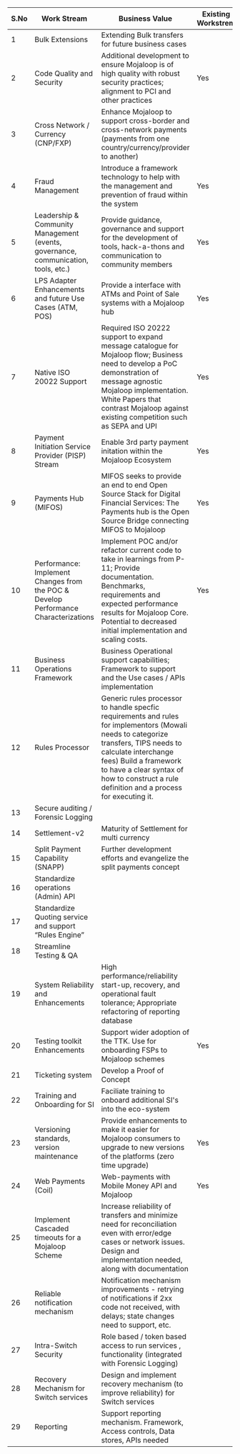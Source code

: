 | S.No | Work Stream                                                                         | Business Value                                                                                                                                                                                                                                                                     | Existing Workstrem |
| ---- | ----------------------------------------------------------------------------------- | ---------------------------------------------------------------------------------------------------------------------------------------------------------------------------------------------------------------------------------------------------------------------------------- | ------------------ |
| 1    | Bulk Extensions                                                                     | Extending Bulk transfers for future business cases                                                                                                                                                                                                                                 |                    |
| 2    | Code Quality and Security                                                           | Additional development to ensure Mojaloop is of high quality with robust security practices; alignment to PCI and other practices                                                                                                                                                  | Yes                |
| 3    | Cross Network / Currency (CNP/FXP)                                                  | Enhance Mojaloop to support cross-border and cross-network payments (payments from one country/currency/provider to another)                                                                                                                                                       |                    |
| 4    | Fraud Management                                                                    | Introduce a framework technology to help with the management and prevention of fraud within the system                                                                                                                                                                             | Yes                |
| 5    | Leadership & Community Management (events, governance, communication, tools, etc.)  | Provide guidance, governance and support for the development of tools, hack-a-thons and communication to community members                                                                                                                                                         | Yes                |
| 6    | LPS Adapter Enhancements and future Use Cases (ATM, POS)                            | Provide a interface with ATMs and Point of Sale systems with a Mojaloop hub                                                                                                                                                                                                        | Yes                |
| 7    | Native ISO 20022 Support                                                            | Required ISO 20222 support to expand message catalogue for Mojaloop flow; Business need to develop a PoC demonstration of message agnostic Mojaloop implementation.  White Papers that contrast Mojaloop against existing competition such as SEPA and UPI                         | Yes                |
| 8    | Payment Initiation Service Provider (PISP) Stream                                   | Enable 3rd party payment initation within the Mojaloop Ecosystem                                                                                                                                                                                                                   | Yes                |
| 9    | Payments Hub (MIFOS)                                                                | MIFOS seeks to provide an end to end Open Source Stack for Digital Financial Services: The Payments hub is the Open Source Bridge connecting MIFOS to Mojaloop                                                                                                                     | Yes                |
| 10   | Performance: Implement Changes from the POC & Develop Performance Characterizations | Implement POC and/or refactor current code to take in learnings from P-11; Provide documentation. Benchmarks, requirements and expected performance results for Mojaloop Core. Potential to decreased initial implementation and scaling costs.                                                                                                      | Yes                |
| 11   | Business Operations Framework                                                       | Business Operational support capabilities; Framework to support and the Use cases / APIs implementation                                                                                                                                                                            |                    |
| 12   | Rules Processor                                                                     | Generic rules processor to handle specfic requirements and rules for implementors (Mowali needs to categorize transfers, TIPS needs to calculate interchange fees)  Build a framework to have a clear syntax of how to construct a rule definition and a process for executing it. |                    |
| 13   | Secure auditing / Forensic Logging                                                  |                                                                                                                                                                                                                                                                                    |                    |
| 14   | Settlement-v2                                                                       | Maturity of Settlement for multi currency                                                                                                                                                                                                                                          |                    |
| 15   | Split Payment Capability (SNAPP)                                                    | Further development efforts and evangelize the split payments concept                                                                                                                                                                                                              |                    |
| 16   | Standardize operations (Admin) API                                                  |                                                                                                                                                                                                                                                                                    |                    |
| 17   | Standardize Quoting service and support “Rules Engine”                              |                                                                                                                                                                                                                                                                                    |                    |
| 18   | Streamline Testing & QA                                                             |                                                                                                                                                                                                                                                                                    |                    |
| 19   | System Reliability and Enhancements                                                 | High performance/reliability start-up, recovery, and operational fault tolerance; Appropriate refactoring of reporting database                                                                                                                                                    |                    |
| 20   | Testing toolkit Enhancements                                                        | Support wider adoption of the TTK. Use for onboarding FSPs to Mojaloop schemes                                                                                                                                                                                                     | Yes                |
| 21   | Ticketing system                                                                    | Develop a Proof of Concept                                                                                                                                                                                                                                                         |                    |
| 22   | Training and Onboarding for SI                                                      | Faciliate training to onboard additional SI's into the eco-system                                                                                                                                                                                                                  |                    |
| 23   | Versioning standards, version maintenance                                           | Provide enhancements to make it easier for Mojaloop consumers to upgrade to new versions of the platforms (zero time upgrade)                                                                                                                                                      | Yes                |
| 24   | Web Payments (Coil)                                                                 | Web-payments with Mobile Money API and Mojaloop                                                                                                                                                                                                                                    | Yes                |
| 25   | Implement Cascaded timeouts for a Mojaloop Scheme                                   | Increase reliability of transfers and minimize need for reconciliation even with error/edge cases or network issues. Design and implementation needed, along with documentation                                                                                                    |                    |
| 26   | Reliable notification mechanism                                                     | Notification mechanism improvements - retrying of notifications if 2xx code not received, with delays; state changes need to support, etc.                                                                                                                                         |                    |
| 27   | Intra-Switch Security                                                               | Role based / token based access to run services , functionality (integrated with Forensic Logging)                                                                                                                                                                                 |                    |
| 28   | Recovery Mechanism for Switch services                                              | Design and implement recovery mechanism (to improve reliability) for Switch services                                                                                                                                                                                               |                    |
| 29   | Reporting                                                                           | Support reporting mechanism. Framework, Access controls, Data stores, APIs needed                                                                                                                                                                                                  |                    |
